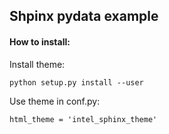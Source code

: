 ## Shpinx pydata example

#### How to install:

Install theme:

`python setup.py install --user`

Use theme in conf.py:

`html_theme = 'intel_sphinx_theme'`
